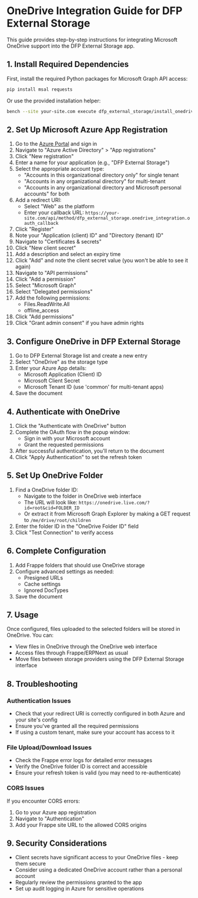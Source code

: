 # OneDrive Integration Guide for DFP External Storage

This guide provides step-by-step instructions for integrating Microsoft OneDrive support into the DFP External Storage app.

## 1. Install Required Dependencies

First, install the required Python packages for Microsoft Graph API access:

```bash
pip install msal requests
```

Or use the provided installation helper:

```bash
bench --site your-site.com execute dfp_external_storage/install_onedrive.py
```

## 2. Set Up Microsoft Azure App Registration

1. Go to the [Azure Portal](https://portal.azure.com/) and sign in
2. Navigate to "Azure Active Directory" > "App registrations"
3. Click "New registration"
4. Enter a name for your application (e.g., "DFP External Storage")
5. Select the appropriate account type:
   - "Accounts in this organizational directory only" for single tenant
   - "Accounts in any organizational directory" for multi-tenant
   - "Accounts in any organizational directory and Microsoft personal accounts" for both
6. Add a redirect URI:
   - Select "Web" as the platform
   - Enter your callback URL: `https://your-site.com/api/method/dfp_external_storage.onedrive_integration.oauth_callback`
7. Click "Register"
8. Note your "Application (client) ID" and "Directory (tenant) ID"
9. Navigate to "Certificates & secrets"
10. Click "New client secret"
11. Add a description and select an expiry time
12. Click "Add" and note the client secret value (you won't be able to see it again)
13. Navigate to "API permissions"
14. Click "Add a permission"
15. Select "Microsoft Graph"
16. Select "Delegated permissions"
17. Add the following permissions:
    - Files.ReadWrite.All
    - offline_access
18. Click "Add permissions"
19. Click "Grant admin consent" if you have admin rights

## 3. Configure OneDrive in DFP External Storage

1. Go to DFP External Storage list and create a new entry
2. Select "OneDrive" as the storage type
3. Enter your Azure App details:
   - Microsoft Application (Client) ID
   - Microsoft Client Secret
   - Microsoft Tenant ID (use 'common' for multi-tenant apps)
4. Save the document

## 4. Authenticate with OneDrive

1. Click the "Authenticate with OneDrive" button
2. Complete the OAuth flow in the popup window:
   - Sign in with your Microsoft account
   - Grant the requested permissions
3. After successful authentication, you'll return to the document
4. Click "Apply Authentication" to set the refresh token

## 5. Set Up OneDrive Folder

1. Find a OneDrive folder ID:
   - Navigate to the folder in OneDrive web interface
   - The URL will look like: `https://onedrive.live.com/?id=root&cid=FOLDER_ID`
   - Or extract it from Microsoft Graph Explorer by making a GET request to `/me/drive/root/children`
2. Enter the folder ID in the "OneDrive Folder ID" field
3. Click "Test Connection" to verify access

## 6. Complete Configuration

1. Add Frappe folders that should use OneDrive storage
2. Configure advanced settings as needed:
   - Presigned URLs
   - Cache settings
   - Ignored DocTypes
3. Save the document

## 7. Usage

Once configured, files uploaded to the selected folders will be stored in OneDrive. You can:

- View files in OneDrive through the OneDrive web interface
- Access files through Frappe/ERPNext as usual
- Move files between storage providers using the DFP External Storage interface

## 8. Troubleshooting

### Authentication Issues

- Check that your redirect URI is correctly configured in both Azure and your site's config
- Ensure you've granted all the required permissions
- If using a custom tenant, make sure your account has access to it

### File Upload/Download Issues

- Check the Frappe error logs for detailed error messages
- Verify the OneDrive folder ID is correct and accessible
- Ensure your refresh token is valid (you may need to re-authenticate)

### CORS Issues

If you encounter CORS errors:

1. Go to your Azure app registration
2. Navigate to "Authentication"
3. Add your Frappe site URL to the allowed CORS origins

## 9. Security Considerations

- Client secrets have significant access to your OneDrive files - keep them secure
- Consider using a dedicated OneDrive account rather than a personal account
- Regularly review the permissions granted to the app
- Set up audit logging in Azure for sensitive operations